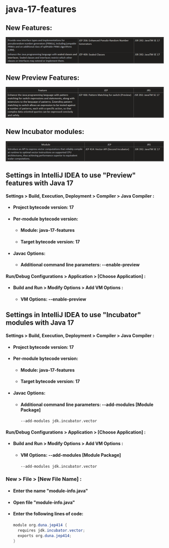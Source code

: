 # java-17-features

## New Features:
![feature.png](src/main/resources/feature.png)
## New Preview Features:
![preview.png](src/main/resources/preview.png)
## New Incubator modules:
![incubator.png](src/main/resources/incubator.png)
## Settings in IntelliJ IDEA to use "Preview" features with Java 17
#### Settings > Build, Execution, Deployment > Compiler > Java Compiler :
- #### Project bytecode version: 17
- #### Per-module bytecode version:
    - #### Module: java-17-features
    - #### Target bytecode version: 17
- #### Javac Options:
    - #### Additional command line parameters: --enable-preview
#### Run/Debug Configurations > Application > [Choose Application] :
- #### Build and Run > Modify Options > Add VM Options :
    - #### VM Options: --enable-preview
## Settings in IntelliJ IDEA to use "Incubator" modules with Java 17
#### Settings > Build, Execution, Deployment > Compiler > Java Compiler :
- #### Project bytecode version: 17
- #### Per-module bytecode version:
    - #### Module: java-17-features
    - #### Target bytecode version: 17
- #### Javac Options:
  - #### Additional command line parameters: --add-modules [Module Package]
    ```
    --add-modules jdk.incubator.vector
    ```
#### Run/Debug Configurations > Application > [Choose Application] :
  - #### Build and Run > Modify Options > Add VM Options :
    - #### VM Options: --add-modules [Module Package]
      ```
      --add-modules jdk.incubator.vector
      ```
### New > File > [New File Name] :

- #### Enter the name "module-info.java"
- #### Open file "module-info.java"
- #### Enter the following lines of code:
    ```java
    module org.duna.jep414 {
      requires jdk.incubator.vector;
      exports org.duna.jep414;
    }
    ```